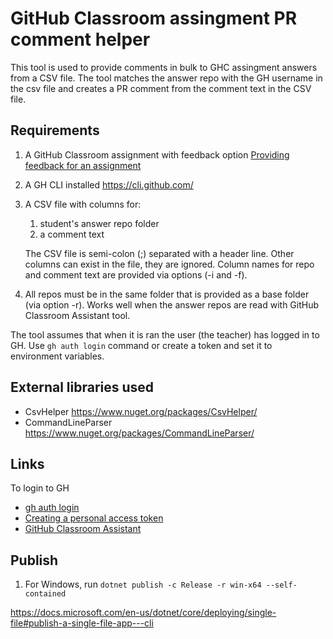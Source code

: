 # GitHub Classroom assingment PR comment helper

This tool is used to provide comments in bulk to GHC assingment answers from a CSV file.
The tool matches the answer repo with the GH username in the csv file and creates a PR comment from the comment text in the CSV file.

## Requirements

1. A GitHub Classroom assignment with feedback option [Providing feedback for an assignment](https://docs.github.com/en/education/manage-coursework-with-github-classroom/teach-with-github-classroom/create-an-individual-assignment#providing-feedback-for-an-assignment)

2. A GH CLI installed https://cli.github.com/

3. A CSV file with columns for:
   1.  student's answer repo folder
   2.  a comment text
   
   The CSV file is semi-colon (;) separated with a header line. Other columns can exist in the file, they are ignored. Column names for repo and comment text are provided via options (-i and -f).

4. All repos must be in the same folder that is provided as a base folder (via option -r). Works well when the answer repos are read with GitHub Classroom Assistant tool.

The tool assumes that when it is ran the user (the teacher) has logged in to GH.
Use `gh auth login` command or create a token and set it to environment variables.

## External libraries used

- CsvHelper https://www.nuget.org/packages/CsvHelper/
- CommandLineParser https://www.nuget.org/packages/CommandLineParser/ 


## Links

To login to GH
- [gh auth login](https://cli.github.com/manual/gh_auth_login)
- [Creating a personal access token](https://docs.github.com/en/github/authenticating-to-github/keeping-your-account-and-data-secure/creating-a-personal-access-token)
- [GitHub Classroom Assistant](https://classroom.github.com/assistant)


## Publish

1. For Windows, run `dotnet publish -c Release -r win-x64 --self-contained`

https://docs.microsoft.com/en-us/dotnet/core/deploying/single-file#publish-a-single-file-app---cli
